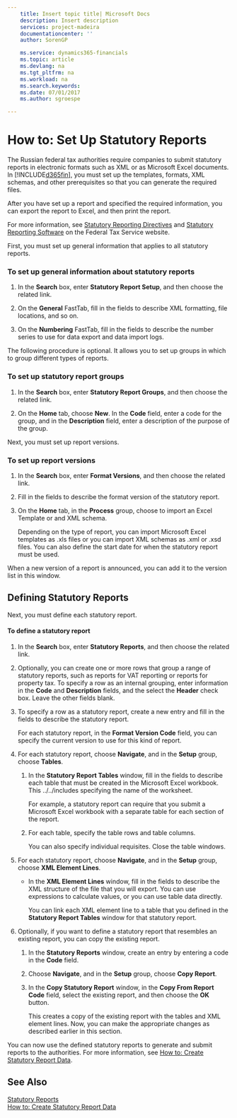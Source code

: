 ```yaml
---
    title: Insert topic title| Microsoft Docs
    description: Insert description
    services: project-madeira
    documentationcenter: ''
    author: SorenGP

    ms.service: dynamics365-financials
    ms.topic: article
    ms.devlang: na
    ms.tgt_pltfrm: na
    ms.workload: na
    ms.search.keywords:
    ms.date: 07/01/2017
    ms.author: sgroespe

---
```

# How to: Set Up Statutory Reports
The Russian federal tax authorities require companies to submit statutory reports in electronic formats such as XML or as Microsoft Excel documents. In [!INCLUDE[d365fin](../../includes/d365fin_md.md)], you must set up the templates, formats, XML schemas, and other prerequisites so that you can generate the required files.  
  
 After you have set up a report and specified the required information, you can export the report to Excel, and then print the report.  
  
 For more information, see [Statutory Reporting Directives](http://go.microsoft.com/fwlink/?LinkId=216143) and [Statutory Reporting Software](http://go.microsoft.com/fwlink/?LinkId=216142) on the Federal Tax Service website.  
  
 First, you must set up general information that applies to all statutory reports.  
  
### To set up general information about statutory reports  
  
1.  In the **Search** box, enter **Statutory Report Setup**, and then choose the related link.  
  
2.  On the **General** FastTab, fill in the fields to describe XML formatting, file locations, and so on.  
  
3.  On the **Numbering** FastTab, fill in the fields to describe the number series to use for data export and data import logs.  
  
 The following procedure is optional. It allows you to set up groups in which to group different types of reports.  
  
### To set up statutory report groups  
  
1.  In the **Search** box, enter **Statutory Report Groups**, and then choose the related link.  
  
2.  On the **Home** tab, choose **New**. In the **Code** field, enter a code for the group, and in the **Description** field, enter a description of the purpose of the group.  
  
 Next, you must set up report versions.  
  
### To set up report versions  
  
1.  In the **Search** box, enter **Format Versions**, and then choose the related link.  
  
2.  Fill in the fields to describe the format version of the statutory report.  
  
3.  On the **Home** tab, in the **Process** group, choose to import an Excel Template or and XML schema.  
  
     Depending on the type of report, you can import Microsoft Excel templates as .xls files or you can import XML schemas as .xml or .xsd files. You can also define the start date for when the statutory report must be used.  
  
 When a new version of a report is announced, you can add it to the version list in this window.  
  
## Defining Statutory Reports  
 Next, you must define each statutory report.  
  
#### To define a statutory report  
  
1.  In the **Search** box, enter **Statutory Reports**, and then choose the related link.  
  
2.  Optionally, you can create one or more rows that group a range of statutory reports, such as reports for VAT reporting or reports for property tax. To specify a row as an internal grouping, enter information in the **Code** and **Description** fields, and the select the **Header** check box. Leave the other fields blank.  
  
3.  To specify a row as a statutory report, create a new entry and fill in the fields to describe the statutory report.  
  
     For each statutory report, in the **Format Version Code** field, you can specify the current version to use for this kind of report.  
  
4.  For each statutory report, choose **Navigate**, and in the **Setup** group, choose **Tables**.  
  
    1.  In the **Statutory Report Tables** window, fill in the fields to describe each table that must be created in the Microsoft Excel workbook. This ../../includes specifying the name of the worksheet.  
  
         For example, a statutory report can require that you submit a Microsoft Excel workbook with a separate table for each section of the report.  
  
    2.  For each table, specify the table rows and table columns.  
  
         You can also specify individual requisites. Close the table windows.  
  
5.  For each statutory report, choose **Navigate**, and in the **Setup** group, choose **XML Element Lines**.  
  
    -   In the **XML Element Lines** window, fill in the fields to describe the XML structure of the file that you will export. You can use expressions to calculate values, or you can use table data directly.  
  
         You can link each XML element line to a table that you defined in the **Statutory Report Tables** window for that statutory report.  
  
6.  Optionally, if you want to define a statutory report that resembles an existing report, you can copy the existing report.  
  
    1.  In the **Statutory Reports** window, create an entry by entering a code in the **Code** field.  
  
    2.  Choose **Navigate**, and in the **Setup** group, choose **Copy Report**.  
  
    3.  In the **Copy Statutory Report** window, in the **Copy From Report Code** field, select the existing report, and then choose the **OK** button.  
  
         This creates a copy of the existing report with the tables and XML element lines. Now, you can make the appropriate changes as described earlier in this section.  
  
 You can now use the defined statutory reports to generate and submit reports to the authorities. For more information, see [How to: Create Statutory Report Data](how-to-create-statutory-report-data.md).  
  
## See Also  
 [Statutory Reports](statutory-reports.md)   
 [How to: Create Statutory Report Data](how-to-create-statutory-report-data.md)